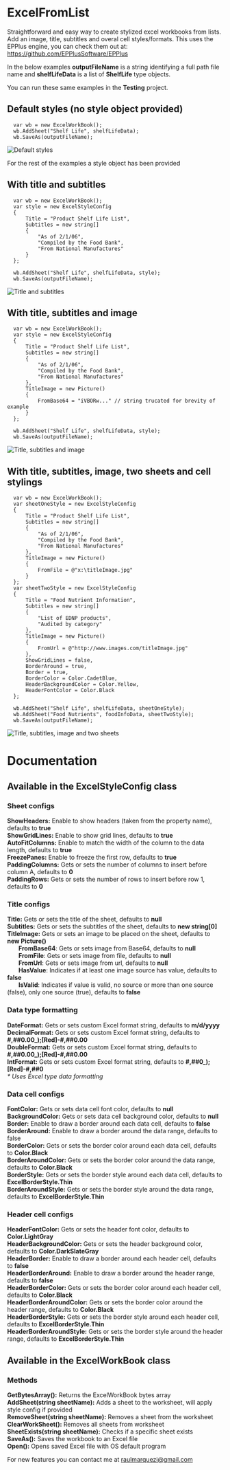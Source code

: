# ExcelFromList
Straightforward and easy way to create stylized excel workbooks from lists. Add an image, title, subtitles and overal cell styles/formats. This uses the EPPlus engine, you can check them out at: <br />
https://github.com/EPPlusSoftware/EPPlus

In the below examples <b>outputFileName</b> is a string identifying a full path file name and <b>shelfLifeData</b> is a list of <b>ShelfLife</b> type objects.

You can run these same examples in the <b>Testing</b> project.

## Default styles (no style object provided)
```
  var wb = new ExcelWorkBook();
  wb.AddSheet("Shelf Life", shelfLifeData);
  wb.SaveAs(outputFileName);
```
![Default styles](https://i.imgur.com/MwOVdeQ.png)

For the rest of the examples a style object has been provided
## With title and subtitles
```
  var wb = new ExcelWorkBook();
  var style = new ExcelStyleConfig
  {
      Title = "Product Shelf Life List",
      Subtitles = new string[]
      {
          "As of 2/1/06",
          "Compiled by the Food Bank",
          "From National Manufactures"
      }
  };

  wb.AddSheet("Shelf Life", shelfLifeData, style);
  wb.SaveAs(outputFileName);
```
![Title and subtitles](https://i.imgur.com/sBWGHrM.png)

## With title, subtitles and image
```
  var wb = new ExcelWorkBook();
  var style = new ExcelStyleConfig
  {
      Title = "Product Shelf Life List",
      Subtitles = new string[]
      {
          "As of 2/1/06",
          "Compiled by the Food Bank",
          "From National Manufactures"
      },
      TitleImage = new Picture()
      {
          FromBase64 = "iVBORw..." // string trucated for brevity of example
      }
  };

  wb.AddSheet("Shelf Life", shelfLifeData, style);
  wb.SaveAs(outputFileName);
```
![Title, subtitles and image](https://i.imgur.com/vEJp6Yx.png)

## With title, subtitles, image, two sheets and cell stylings
```
  var wb = new ExcelWorkBook();
  var sheetOneStyle = new ExcelStyleConfig
  {
      Title = "Product Shelf Life List",
      Subtitles = new string[]
      {
          "As of 2/1/06",
          "Compiled by the Food Bank",
          "From National Manufactures"
      },
      TitleImage = new Picture()
      {
          FromFile = @"x:\titleImage.jpg"
      }
  };
  var sheetTwoStyle = new ExcelStyleConfig
  {
      Title = "Food Nutrient Information",
      Subtitles = new string[]
      {
          "List of EDNP products",
          "Audited by category"
      },
      TitleImage = new Picture()
      {
          FromUrl = @"http://www.images.com/titleImage.jpg"
      },
      ShowGridLines = false,
      BorderAround = true,
      Border = true,
      BorderColor = Color.CadetBlue,
      HeaderBackgroundColor = Color.Yellow,
      HeaderFontColor = Color.Black
  };

  wb.AddSheet("Shelf Life", shelfLifeData, sheetOneStyle);
  wb.AddSheet("Food Nutrients", foodInfoData, sheetTwoStyle);
  wb.SaveAs(outputFileName);
```
![Title, subtitles, image and two sheets](https://i.imgur.com/LpDg2pb.png)

# Documentation
## Available in the ExcelStyleConfig class
### Sheet configs
<b>ShowHeaders:</b> Enable to show headers (taken from the property name), defaults to <b>true</b><br />
<b>ShowGridLines:</b> Enable to show grid lines, defaults to <b>true</b><br />
<b>AutoFitColumns:</b> Enable to match the width of the column to the data length, defaults to <b>true</b><br />
<b>FreezePanes:</b> Enable to freeze the first row, defaults to <b>true</b><br />
<b>PaddingColumns:</b> Gets or sets the number of columns to insert before column A, defaults to <b>0</b><br />
<b>PaddingRows:</b> Gets or sets the number of rows to insert before row 1, defaults to <b>0</b><br />

### Title configs
<b>Title:</b> Gets or sets the title of the sheet, defaults to <b>null</b><br />
<b>Subtitles:</b> Gets or sets the subtitles of the sheet, defaults to <b>new string[0]</b><br />
<b>TitleImage:</b> Gets or sets an image to be placed on the sheet, defaults to <b>new Picture()</b><br />
<b>&nbsp;&nbsp;&nbsp;&nbsp;&nbsp;&nbsp;&nbsp;&nbsp;FromBase64</b>: Gets or sets image from Base64, defaults to <b>null</b><br />
<b>&nbsp;&nbsp;&nbsp;&nbsp;&nbsp;&nbsp;&nbsp;&nbsp;FromFile</b>: Gets or sets image from file, defaults to <b>null</b><br />
<b>&nbsp;&nbsp;&nbsp;&nbsp;&nbsp;&nbsp;&nbsp;&nbsp;FromUrl</b>: Gets or sets image from url, defaults to <b>null</b><br />
<b>&nbsp;&nbsp;&nbsp;&nbsp;&nbsp;&nbsp;&nbsp;&nbsp;HasValue</b>: Indicates if at least one image source has value, defaults to <b>false</b><br />
<b>&nbsp;&nbsp;&nbsp;&nbsp;&nbsp;&nbsp;&nbsp;&nbsp;IsValid</b>: Indicates if value is valid, no source or more than one source (false), only one source (true), defaults to <b>false</b><br />

### Data type formatting
<b>DateFormat:</b> Gets or sets custom Excel format string, defaults to <b>m/d/yyyy</b><br />
<b>DecimalFormat:</b> Gets or sets custom Excel format string, defaults to <b>#,##0.00_);[Red]-#,##0.00</b><br />
<b>DoubleFormat:</b> Gets or sets custom Excel format string, defaults to <b>#,##0.00_);[Red]-#,##0.00</b><br />
<b>IntFormat:</b> Gets or sets custom Excel format string, defaults to <b>#,##0_);[Red]-#,##0</b><br />
<i>* Uses Excel type data formatting</i><br />

### Data cell configs
<b>FontColor:</b> Gets or sets data cell font color, defaults to <b>null</b><br />
<b>BackgroundColor:</b> Gets or sets data cell background color, defaults to <b>null</b><br />
<b>Border:</b> Enable to draw a border around each data cell, defaults to <b>false</b><br />
<b>BorderAround:</b> Enable to draw a border around the data range, defaults to <b></b>false<br />
<b>BorderColor:</b> Gets or sets the border color around each data cell, defaults to <b>Color.Black</b><br />
<b>BorderAroundColor:</b> Gets or sets the border color around the data range, defaults to <b>Color.Black</b><br />
<b>BorderStyle:</b> Gets or sets the border style around each data cell, defaults to <b>ExcelBorderStyle.Thin</b><br />
<b>BorderAroundStyle:</b> Gets or sets the border style around the data range, defaults to <b>ExcelBorderStyle.Thin</b><br />

### Header cell configs
<b>HeaderFontColor:</b> Gets or sets the header font color, defaults to <b>Color.LightGray</b><br />
<b>HeaderBackgroundColor:</b> Gets or sets the header background color, defaults to <b>Color.DarkSlateGray</b><br />
<b>HeaderBorder:</b> Enable to draw a border around each header cell, defaults to <b>false</b><br />
<b>HeaderBorderAround:</b> Enable to draw a border around the header range, defaults to <b>false</b><br />
<b>HeaderBorderColor:</b> Gets or sets the border color around each header cell, defaults to <b>Color.Black</b><br />
<b>HeaderBorderAroundColor:</b> Gets or sets the border color around the header range, defaults to <b>Color.Black</b><br />
<b>HeaderBorderStyle:</b> Gets or sets the border style around each header cell, defaults to <b>ExcelBorderStyle.Thin</b><br />
<b>HeaderBorderAroundStyle:</b> Gets or sets the border style around the header range, defaults to <b>ExcelBorderStyle.Thin</b><br />

## Available in the ExcelWorkBook class
### Methods
<b>GetBytesArray():</b> Returns the ExcelWorkBook bytes array<br />
<b>AddSheet(string sheetName):</b> Adds a sheet to the worksheet, will apply style config if provided<br />
<b>RemoveSheet(string sheetName):</b> Removes a sheet from the worksheet<br />
<b>ClearWorkSheet():</b> Removes all sheets from worksheet<br />
<b>SheetExists(string sheetName):</b> Checks if a specific sheet exists<br />
<b>SaveAs():</b> Saves the workbook to an Excel file<br />
<b>Open():</b> Opens saved Excel file with OS default program<br />

For new features you can contact me at raulmarquezi@gmail.com
